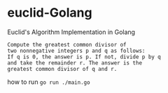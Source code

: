 # euclid-Golang
Euclid's Algorithm Implementation in Golang

```
Compute the greatest common divisor of 
two nonnegative integers p and q as follows: 
If q is 0, the answer is p. If not, divide p by q
and take the remainder r. The answer is the
greatest common divisor of q and r.
```

how to run `go run ./main.go`
